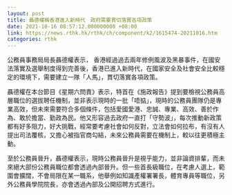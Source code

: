 ```yaml
---
layout: post
title: 聶德權稱香港進入新時代　政府需要貫切落實各項政策
date: 2021-10-16 08:57:12.000000000 +08:00
link: https://news.rthk.hk/rthk/ch/component/k2/1615474-20211016.htm
categories: rthk
---
```


公務員事務局局長聶德權表示， 香港經過過去兩年修例風波及黑暴事件，在國安法落實及選舉制度得到完善後，香港已進入新時代，在國家安全及社會安全比較穩定的環境下，需要建立一隊「人馬」，貫切落實各項政策。

聶德權在本台節目《星期六問責》表示，特首在《施政報告》提到要檢視公務員高層職位的選拔聘任機制，並非表示現時的一批「唔掂」，現時的公務員團隊仍是專業高效，但未來需要符合多個條件，包括愛國愛港、忠誠、專業、高效、善於作為、敢於擔當、勤政為民。他又形容過去政府一直打「守勢波」，每次推動新政策都有好多阻力，好大挑戰，經常要考慮社會如何反對，立法會如何拉布，有沒有人提出司法覆核，又擔心被指官商勾結，未來公務員需要在機制上，較以往更積極主動。

至於公務員晉升，聶德權表示，現時公務員晉升是視乎能力，並非論資排輩，而未來絕大部份公務員職位都會透過內部晉升。但一些首長級職位，在考慮人選上，範圍會擴闊，不會局限在某一職系，他舉例如知識產權署署長，體育專員等職位，另外公務員學院院長，亦會透過內部及公開招聘方式進行。

